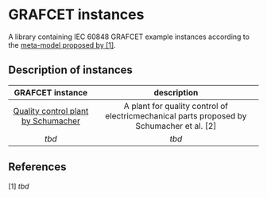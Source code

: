 # GRAFCET instances
A library containing IEC 60848 GRAFCET example instances according to the [meta-model proposed by [1]](https://github.com/Project-AGRAFE/GRAFCET-meta-model).


## Description of instances

|  GRAFCET instance | description  |
| :-: | :-: |
|  [Quality control plant by Schumacher](./qualityControlPlantSchumacher) | A plant for quality control of electricmechanical parts proposed by Schumacher et al. [2]  |
| *tbd* | *tbd* |


## References
[1] *tbd*